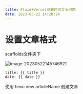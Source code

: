 ```yaml
---
title: Fluid+Vercel部署时间显示问题
date: 2023-05-22 14:28:24
---
```


# 设置文章格式

scaffolds文件夹下

![image-20230522145746921](https://cxy-csx.top/image-20230522145746921.png)

```
title: {{ title }}
date: {{ date }}
```

使用 hexo new articleName 创建文章

